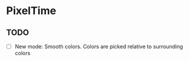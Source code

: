 # PixelTime

## TODO

- [ ] New mode: Smooth colors. Colors are picked relative to surrounding colors
